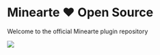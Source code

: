 # Minearte ❤ Open Source
Welcome to the official Minearte plugin repository

![](https://komarev.com/ghpvc/?username=Minearte&color=blueviolet)
